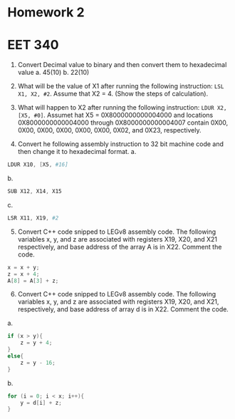 # Homework 2
# EET 340

1. Convert Decimal value to binary and then convert them to hexadecimal value
a. 45(10)
b. 22(10)

2. What will be the value of X1 after running the following instruction: `LSL X1, X2, #2`. Assume that X2 = 4. (Show the steps of calculation).

3. What will happen to X2 after running the following instruction: `LDUR X2, [X5, #0]`. Assumet hat X5 = 0X8000000000004000 and locations 0X8000000000004000 through 0X8000000000004007 contain 0X00, 0X00, 0X00, 0X00, 0X00, 0X00, 0X02, and 0X23, respectively.

4. Convert he following assembly instruction to 32 bit machine code and then change it to hexadecimal format.
a.
```S
LDUR X10, [X5, #16]
```

b.
```S
SUB X12, X14, X15
```

c.
```S
LSR X11, X19, #2
```

5. Convert C++ code snipped to LEGv8 assembly code. The following variables x, y, and z are associated with registers X19, X20, and X21 respectively, and base address of the array A is in X22. Comment the code.

```cpp
x = x + y;
z = x + 4;
A[8] = A[3] + z;
```

6. Convert C++ code snipped to LEGv8 assembly code. The following variables x, y, and z are associated with registers X19, X20, and X21, respectively, and base address of array d is in X22. Comment the code.

a.
```cpp
if (x > y){
	z = y + 4;
}
else{
	z = y - 16;
}
```

b.
```cpp
for (i = 0; i < x; i++){
	y = d[i] + z;
}
```
